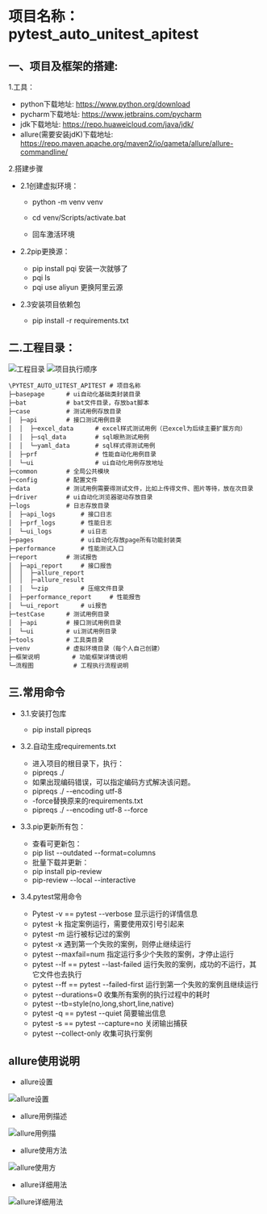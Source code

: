 # 项目名称：pytest_auto_unitest_apitest

## 一、项目及框架的搭建:

1.工具：

- python下载地址: https://www.python.org/download
- pycharm下载地址: https://www.jetbrains.com/pycharm
- jdk下载地址: https://repo.huaweicloud.com/java/jdk/
- allure(需要安装jdK)下载地址: https://repo.maven.apache.org/maven2/io/qameta/allure/allure-commandline/
    
    
2.搭建步骤

   - 2.1创建虚拟环境：
     - python -m venv venv
     - cd venv/Scripts/activate.bat
       
     - 回车激活环境
   - 2.2pip更换源：
     - pip install pqi  安装一次就够了
     - pqi ls
     - pqi use aliyun  更换阿里云源

   - 2.3安装项目依赖包
     - pip install -r  requirements.txt
        
## 二.工程目录：

![工程目录](./流程图/工程目录.png)
![项目执行顺序](./流程图/项目执行顺序.png)
```text.
\PYTEST_AUTO_UITEST_APITEST # 项目名称
├─basepage      # ui自动化基础类封装目录 
├─bat           # bat文件目录，存放bat脚本
├─case          # 测试用例存放目录
│  ├─api        # 接口测试用例目录
│  │  ├─excel_data      # excel样式测试用例（已excel为后续主要扩展方向）
│  │  ├─sql_data        # sql眼熟测试用例
│  │  └─yaml_data       # sql样式得测试用例
│  ├─prf                # 性能自动化用例目录
│  └─ui                 # ui自动化用例存放地址
├─common        # 全局公共模块
├─config        # 配置文件
├─data          # 测试用例需要得测试文件，比如上传得文件、图片等待，放在次目录
├─driver        # ui自动化浏览器驱动存放目录
├─logs          # 日志存放目录
│  ├─api_logs       # 接口日志
│  ├─prf_logs       # 性能日志
│  └─ui_logs        # ui日志
├─pages             # ui自动化存放page所有功能封装类
├─performance       # 性能测试入口
├─report        # 测试报告
│  ├─api_report     # 接口报告
│  │  ├─allure_report
│  │  ├─allure_result
│  │  └─zip         # 压缩文件目录
│  ├─performance_report     # 性能报告
│  └─ui_report      # ui报告
├─testCase      # 测试用例目录
│  ├─api        # 接口测试用例目录
│  └─ui         # ui测试用例目录
├─tools         # 工具类目录
├─venv          # 虚拟环境目录（每个人自己创建）
├─框架说明         # 功能框架详情说明 
└─流程图           # 工程执行流程说明
```
	
## 三.常用命令
- 3.1.安装打包库
  - pip install pipreqs

- 3.2.自动生成requirements.txt
  - 进入项目的根目录下，执行：
  - pipreqs ./
  - 如果出现编码错误，可以指定编码方式解决该问题。
  - pipreqs ./ --encoding utf-8
  - -force替换原来的requirements.txt
  - pipreqs ./ --encoding utf-8 --force

- 3.3.pip更新所有包：
  - 查看可更新包：
  - pip list  --outdated --format=columns
  - 批量下载并更新：
  - pip install pip-review
  - pip-review --local --interactive

- 3.4.pytest常用命令
  - Pytest -v == pytest --verbose 显示运行的详情信息
  - pytest -k 指定案例运行，需要使用双引号引起来
  - pytest -m 运行被标记过的案例
  - pytest -x 遇到第一个失败的案例，则停止继续运行
  - pytest --maxfail=num 指定运行多少个失败的案例，才停止运行
  - pytest --lf == pytest --last-failed 运行失败的案例，成功的不运行，其它文件也去执行
  - pytest --ff == pytest --failed-first 运行到第一个失败的案例且继续运行
  - pytest --durations=0 收集所有案例的执行过程中的耗时
  - pytest --tb=style(no,long,short,line,native)
  - pytest -q == pytest --quiet 简要输出信息
  - pytest -s == pytest --capture=no 关闭输出捕获
  - pytest --collect-only 收集可执行案例

## allure使用说明
- allure设置

![allure设置](./流程图/allure设置.png)

- allure用例描述

![allure用例描](./流程图/allure用例描述.png)

- allure使用方法

![allure使用方](./流程图/allure使用方法.png)

- allure详细用法

![allure详细用法](./流程图/allure详细用法.png)
